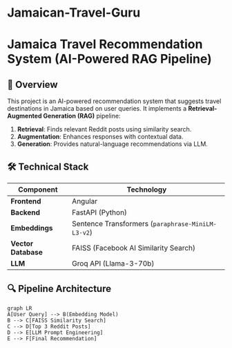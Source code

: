 # Jamaican-Travel-Guru
# Jamaica Travel Recommendation System (AI-Powered RAG Pipeline)

## 🌴 Overview
This project is an AI-powered recommendation system that suggests travel destinations in Jamaica based on user queries. It implements a **Retrieval-Augmented Generation (RAG)** pipeline:
1. **Retrieval**: Finds relevant Reddit posts using similarity search.
2. **Augmentation**: Enhances responses with contextual data.
3. **Generation**: Provides natural-language recommendations via LLM.

## 🛠️ Technical Stack
| Component | Technology |
|-----------|------------|
| **Frontend** | Angular |
| **Backend** | FastAPI (Python) |
| **Embeddings** | Sentence Transformers (`paraphrase-MiniLM-L3-v2`) |
| **Vector Database** | FAISS (Facebook AI Similarity Search) |
| **LLM** | Groq API (Llama-3-70b) |

## 🔍 Pipeline Architecture
```mermaid
graph LR
A[User Query] --> B(Embedding Model)
B --> C[FAISS Similarity Search]
C --> D[Top 3 Reddit Posts]
D --> E[LLM Prompt Engineering]
E --> F[Final Recommendation]